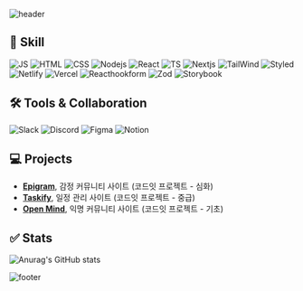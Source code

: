 ![header](https://capsule-render.vercel.app/api?type=waving&color=0:fe7ca9,100:64b3f4&height=155&section=header&fontColor=ffffff&descSize=30&descAlignY=30&text=Frontend%20Developer&fontSize=55) 
 
## 📖 Skill
![JS](https://img.shields.io/badge/JavaScript-F7DF1E?style=for-the-badge&logo=JavaScript&logoColor=white)
![HTML](https://img.shields.io/badge/HTML5-E34F26?style=for-the-badge&logo=html5&logoColor=white)
![CSS](https://img.shields.io/badge/CSS-239120?&style=for-the-badge&logo=css3&logoColor=white)
![Nodejs](https://img.shields.io/badge/Node.js-43853D?style=for-the-badge&logo=node.js&logoColor=white)
![React](https://img.shields.io/badge/React-20232A?style=for-the-badge&logo=react&logoColor=61DAFB)
![TS](https://img.shields.io/badge/TypeScript-007ACC?style=for-the-badge&logo=typescript&logoColor=white)
![Nextjs](https://img.shields.io/badge/Next.js-000?logo=nextdotjs&logoColor=fff&style=for-the-badge)
![TailWind](https://img.shields.io/badge/Tailwind_CSS-38B2AC?style=for-the-badge&logo=tailwind-css&logoColor=white)
![Styled](https://img.shields.io/badge/styled--components-DB7093?style=for-the-badge&logo=styled-components&logoColor=white)
![Netlify](https://img.shields.io/badge/Netlify-00C7B7?style=for-the-badge&logo=netlify&logoColor=white)
![Vercel](https://img.shields.io/badge/Vercel-000000?style=for-the-badge&logo=vercel&logoColor=white)
![Reacthookform](https://img.shields.io/badge/reacthookform-EC5990?style=for-the-badge&logo=reacthookform&logoColor=white)
![Zod](https://img.shields.io/badge/zod-3E67B1?style=for-the-badge&logo=zod&logoColor=white)
![Storybook](https://img.shields.io/badge/Storybook-FF4785?style=for-the-badge&logo=storybook&logoColor=white)


## 🛠️ Tools & Collaboration
![Slack](https://img.shields.io/badge/Slack-4A154B?style=for-the-badge&logo=slack&logoColor=white)
![Discord](https://img.shields.io/badge/Discord-7289DA?style=for-the-badge&logo=discord&logoColor=white)
![Figma](https://img.shields.io/badge/Figma-F24E1E?style=for-the-badge&logo=figma&logoColor=white)
![Notion](https://img.shields.io/badge/Notion-000000?style=for-the-badge&logo=notion&logoColor=white)

## 💻 Projects
- [**Epigram**](https://github.com/kss761036/Epigram), 감정 커뮤니티 사이트 (코드잇 프로젝트 - 심화)
- [**Taskify**](https://github.com/ToKyun02/Taskify), 일정 관리 사이트 (코드잇 프로젝트 - 중급)
- [**Open Mind**](https://github.com/park521/codeit-7team), 익명 커뮤니티 사이트 (코드잇 프로젝트 - 기초)

## ✅ Stats
![Anurag's GitHub stats](https://github-readme-stats.vercel.app/api?username=SeokChan-Lee&hide=contribs,prs&show_icons=true&theme=graywhite)


![footer](https://capsule-render.vercel.app/api?type=waving&color=0:fe7ca9,100:64b3f4&height=175&section=footer&reversal=true&text=✉️%20:%20melee0826@gmail.com&fontColor=ffffff&fontSize=25)
